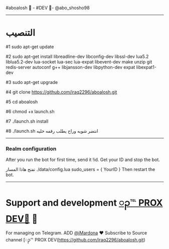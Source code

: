 #aboalosh
👮 - #DEV 🏻-  @abo_shosho98
* * *


# التنصيب
#1
sudo apt-get update

#2
sudo apt-get install libreadline-dev libconfig-dev libssl-dev lua5.2 liblua5.2-dev lua-socket lua-sec lua-expat libevent-dev make unzip git redis-server autoconf g++ libjansson-dev libpython-dev expat libexpat1-dev

#3
sudo apt-get upgrade

#4
git clone https://github.com/iraq2296/aboalosh.git

#5
cd aboalosh

#6
chmod +x launch.sh

#7
./launch.sh install

#8
./launch.sh انتضر شويه وراح يطلب رقمه خليه
* * *

### Realm configuration

After you run the bot for first time, send it !id. Get your ID and stop the bot.

تفتح هاذا المسار ./data/config.lua 
  sudo_users = {
    YourID
  }
Then restart the bot.
* * *

# Support and development [ၣ℡ PROX DEV🔵](https://telegram.me/DEV_PROX) 🐾

For managing on Telegram.
ADD [@iMardona](https://telegram.me/iMardona) ❤️
Subscribe to Source channel [ၣ℡ PROX DEV(https://github.com/iraq2296/aboalosh.git)
